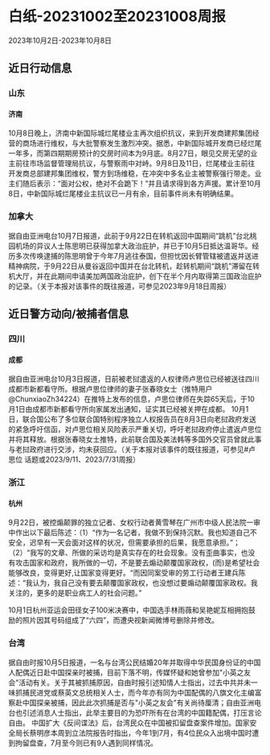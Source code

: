# 白纸-20231002至20231008周报

2023年10月2日-2023年10月8日

## 近日行动信息

### 山东

#### 济南

10月8日晚上，济南中新国际城烂尾楼业主再次组织抗议，来到开发商建邦集团经营的商场进行维权，与大批警察发生激烈冲突。据悉，中新国际城开发商已经烂尾一年多，而第四期期房预计的交房时间本为9月底。8月27日，眼见交房无望的业主前往市场监督管理局抗议，与警察雨中对峙。9月8日及11日，烂尾楼业主前往开发商总部建邦集团维权，警方到场维稳，在冲突中多名业主被警察强行带走。业主们随后表示：“面对公权，绝对不会跪下！”并且请求得到各方声援。累计至10月8日，中新国际城烂尾楼业主抗议已一月有余，目前事件尚未有明确结果。

### 加拿大

据自由亚洲电台10月7日报道，此前于9月22日在转机返回中国期间“跳机”台北桃园机场的异议人士陈思明已获得加拿大政治庇护，并已于10月5日抵达温哥华。经历多次传唤逮捕的陈思明曾于今年7月逃往泰国，但担忧因长臂管辖被遣返并送进精神病院，于9月22日从曼谷返回中国并在台北转机，趁转机期间“跳机”滞留在转机大厅，并在此期间申请美加两国政治庇护，创下在半个月内取得第三国政治庇护的记录。（关于本报对该事件的既往报道，可参见2023年9月18日周报）

## 近日警方动向/被捕者信息

### 四川

#### 成都

据自由亚洲电台10月3日报道，日前被老挝遣返的人权律师卢思位已经被送往四川成都市新都看守所。根据卢思位律师的妻子张春晓女士（推特用户@ChunxiaoZh34224）在推特上发布的信息，卢思位律师在失踪65天后，于10月1日由成都市新都看守所向家属发出通知，证实其已经被关押在成都。
10月1日，联合国公布了多位联合国特别程序独立人权报告员在8月3日向老挝政府发送的紧急呼吁信函，对卢思位相关风险表示严重关切，呼吁老挝政府停止遣返卢思位并将其释放。根据张春晓女士推特，此前联合国及美法韩等多国外交官员曾就此事与老挝政府进行交涉，均未获回应。（关于本报对该事件的既往报道，可参见#卢思位 话题或2023/9/11、2023/7/31周报）

### 浙江

#### 杭州

9月22日，被控煽颠罪的独立记者、女权行动者黄雪琴在广州市中级人民法院一审中作出以下最后陈述：（1）“作为一名记者，我做不到保持沉默。我也知道自己不安全，迟早有一天会面对这样的状况，但需要承担的后果，我愿意承担。”；（2）“我写的文章、所做的采访均是真实存在的社会现象。没有歪曲事实，也没有攻击国家和政府，我所做的一切，不是要去煽动颠覆国家政权，(而)是希望社会能够改良，变得更好,让国家变得更好。“而因同案受审的劳工行动者王建兵陈述：“我认为，我自己没有要去颠覆国家政权，也没想过要煽动颠覆国家政权。我关注的，更多的是职业病工人的社会问题。”

10月1日杭州亚运会田径女子100米决赛中，中国选手林雨薇和吴艳妮互相拥抱鼓励的照片因其号码组成了“六四”，而遭央视新闻微博号删除并修改。

### 台湾

据自由时报10月5日报道，一名与台湾公民结婚20年并取得中华民国身份证的中国人配偶近日赴中国探亲时被捕，目前下落不明，传媒怀疑和她曾参加"小英之友会"活动有关。关于其被抓捕原因，自由时报引述知情人士指出，过去中共并未一味抓捕民进党或蔡英文总统相关人士，而今年亦有同为中国配偶的八旗文化主编富察赴中国探亲被捕，因此此次抓捕是否与"小英之友会"有关尚待厘清；自由亚洲电台也引述消息人士指出，此举主要目的为恐吓所有在台湾的中国籍配偶，打压言论自由。
中国扩大《反间谍法》后，台湾民众在中国被扣留盘查案件增加。国家安全局长蔡明彦本周到立法院报告时指出，今年1到7月，有4位民众入出境中国时遭到拘留盘查，7月至今则已有9人遇到同样情况。